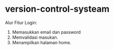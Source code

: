 # version-control-systeam
Alur Fitur Login:
1. Memasukkan email dan password
2. Memvalidasi masukan.
3. Menampilkan halaman home.
